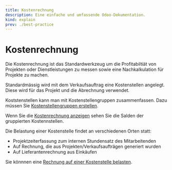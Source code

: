 ```yaml
---
title: Kostenrechnung
description: Eine einfache und umfassende Odoo-Dokumentation.
kind: explain
prev: ./best-practice
---
```


# Kostenrechnung

Die Kostenrechnung ist das Standardwerkzeug um die Profitabiltiät von Projekten oder Dienstleistungen zu messen sowie eine Nachkalkulation für Projekte zu machen.

Standardmässig wird mit dem Verkaufsauftrag eine Kostenstellen angelegt. Diese wird für das Projekt und die Abrechnung verwendet.

Koststenstellen kann man mit Kostenstellengruppen zusammenfassen. Dazu müssen Sie [Kostenstellengruppen erstellen](Accounting%20Analytic%20Accounting.md#Kostenstellengruppen%20erstellen).

Wenn Sie die [Kostenrechnung anzeigen](Accounting%20Analytic%20Accounting.md#Kostenrechnung%20anzeigen) sehen Sie die Salden der gruppierten Kostennstellen.

Die Belastung einer Kostenstelle findet an verschiedenen Orten statt:

- Projektzeiterfassung zum internen Stundensatz des Mitarbeitenden
- Auf Rechnung, die aus Projekten/Verkaufsaufträgen generiert wurden
- Auf Lieferantenrechnung aus Einkäufen

Sie könnnen eine [Rechnung auf einer Kostenstelle belasten](Accounting%20Payments.md#Rechnung%20auf%20Kostenstelle%20belasten).

